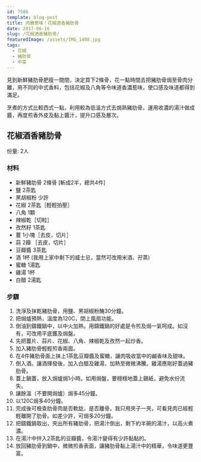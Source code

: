 ```yaml
---
id: 7586
template: blog-post
title: 肉嫩惹味！花椒酒香豬肋骨
date: 2017-06-16
slug: /花椒酒香豬肋骨/
featuredImage: /assets/IMG_1408.jpg
tags:
  - 花椒
  - 豬肋骨
  - 中菜
---
```


見到新鮮豬肋骨肥瘦一間間，決定買下2條骨，花一點時間去把豬肋骨焗至骨肉分離，用不同的中式香料，包括花椒及八角等令味道香濃惹味，使口感及味道都得到滿足。

烹煮的方式比較西式一點，利用較為低溫方式去焗熟豬肋骨。運用收濃的湯汁做成醬，再度煎香外皮及黏上醬汁，提升口感及層次。

## 花椒酒香豬肋骨

份量: 2人

### 材料
- 新鮮豬肋骨 2條骨 [斬成2半，總共4件]
- 鹽 2茶匙
- 黑胡椒粉 少許
- 花椒 2茶匙［輕輕拍壓］
- 八角 1顆
- 辣椒乾［切粒］
- 孜然籽 1茶匙
- 薑 1小塊［去皮，切片］
- 蒜 2瓣 ［去皮，切片］
- 豆瓣醬 3茶匙
- 酒 1杯 (我用上家中剩下的威士忌，當然可改用米酒、孖蒸)
- 蜜糖 1湯匙
- 雞湯 1杯
- 白醋 2湯匙

### 步驟
1. ​洗淨及抹乾豬肋骨，用鹽、黑胡椒粉醃30分鐘。
2. 把焗爐預熱，溫度為120C，閉上風扇功能。
3. 倒油到鑄鐵鍋中，以中火加熱。用鑄鐵鍋的好處是令煎及焗一氣呵成。如沒有，可改用平底鑊及焗盤。
4. 先把薑片、蒜片、花椒、八角、辣椒乾及孜然一起炒香。
5. 加入豬肋骨輕輕煎香兩面。
6. 在4件豬肋骨面上抹上1茶匙豆瓣醬及蜜糖，讓肉吸收當中的鹹香味及甜味。
7. 倒入酒。讓酒揮發後，加入白醋及雞湯，加熱至微微沸騰。雞湯應剛好蓋過豬肋骨。
8. 蓋上鍋蓋，放入焗爐焗1小時。如用焗盤，要穩穩地蓋上錫紙，避免水份流失。
9. 讓餘溫（不要開焗爐）焗多45分鐘。
10. 以120C焗多40分鐘。
11. 完成後可檢查肋骨肉是否軟腍，是否離骨。我只用夾子一夾，可看見肉已經輕輕離開了肋骨。如差少許，可焗多20分鐘。
12. 把鑄鐵鍋取出，夾出所有豬肋骨，把湯汁倒出，剩下約半碗的湯汁，以高火煮濃。
13. 在湯汁中拌入2茶匙的豆瓣醬，令湯汁變得有少許黏黏的。
14. 放回豬肋骨到鍋中，微微煎香表面，讓豬肋骨黏上湯汁中的精華，令味道更豐富。